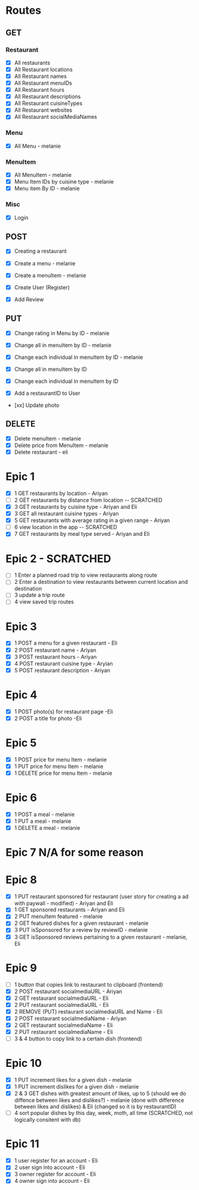 # Routes

## GET

### Restaurant

- [x] All restaurants
- [x] All Restaurant locations
- [x] All Restaurant names
- [x] All Restaurant menuIDs
- [x] All Restaurant hours
- [x] All Restaurant descriptions
- [x] All Restaurant cuisineTypes
- [x] All Restaurant websites
- [x] All Restaurant socialMediaNames

### Menu

- [x] All Menu - melanie

### MenuItem

- [x] All MenuItem - melanie
- [x] Menu Item IDs by cuisine type - melanie
- [x] Menu item By ID - melanie

### Misc

- [x] Login

## POST

- [x] Creating a restaurant

- [x] Create a menu - melanie

- [x] Create a menuItem - melanie

- [x] Create User (Register)

- [x] Add Review

## PUT

- [x] Change rating in Menu by ID - melanie

- [x] Change all in menuItem by ID - melanie
- [x] Change each individual in menuItem by ID - melanie

- [x] Change all in menuItem by ID
- [x] Change each individual in menuItem by ID

- [x] Add a restaurantID to User

- [xx] Update photo

## DELETE

- [x] Delete menuItem - melanie
- [x] Delete price from MenuItem - melanie
- [x] Delete restaurant - eli

# Epic 1

- [x] 1 GET restaurants by location - Ariyan
- [ ] 2 GET restaurants by distance from location -- SCRATCHED
- [x] 3 GET restaurants by cuisine type - Ariyan and Eli
- [x] 3 GET all restaurant cuisine types - Ariyan
- [x] 5 GET restaurants with average rating in a given range - Ariyan
- [ ] 6 view location in the app -- SCRATCHED
- [x] 7 GET restaurants by meal type served - Ariyan and Eli

# Epic 2 - SCRATCHED

- [ ] 1 Enter a planned road trip to view restaurants along route
- [ ] 2 Enter a destination to view restaurants between current location and destination
- [ ] 3 update a trip route
- [ ] 4 view saved trip routes

# Epic 3

- [x] 1 POST a menu for a given restaurant - Eli
- [x] 2 POST restaurant name - Ariyan
- [x] 3 POST restaurant hours - Ariyan
- [x] 4 POST restaurant cuisine type - Aryian
- [x] 5 POST restaurant description - Ariyan

# Epic 4

- [x] 1 POST photo(s) for restaurant page -Eli
- [x] 2 POST a title for photo -Eli

# Epic 5

- [x] 1 POST price for menu Item - melanie
- [x] 1 PUT price for menu Item - melanie
- [x] 1 DELETE price for menu Item - melanie

# Epic 6

- [x] 1 POST a meal - melanie
- [x] 1 PUT a meal - melanie
- [x] 1 DELETE a meal - melanie

# Epic 7 N/A for some reason

# Epic 8

- [x] 1 PUT restaurant sponsored for restaurant (user story for creating a ad with paywall - modified) - Ariyan and Eli
- [x] 1 GET sponsored restaurants - Ariyan and Eli
- [x] 2 PUT menuItem featured - melanie
- [x] 2 GET featured dishes for a given restaurant - melanie
- [x] 3 PUT isSponsored for a review by reviewID - melanie
- [x] 3 GET isSponsored reviews pertaining to a given restaurant - melanie, Eli

# Epic 9

- [ ] 1 button that copies link to restaurant to clipboard (frontend)
- [x] 2 POST restaurant socialmediaURL - Ariyan
- [x] 2 GET restaurant socialmediaURL - Eli
- [x] 2 PUT restaurant socialmediaURL - Eli
- [x] 2 REMOVE (PUT) restaurant socialmediaURL and Name - Eli
- [x] 2 POST restaurant socialmediaName - Ariyan
- [x] 2 GET restaurant socialmediaName - Eli
- [x] 2 PUT restaurant socialmediaName - Eli
- [ ] 3 & 4 button to copy link to a certain dish (frontend)

# Epic 10

- [x] 1 PUT increment likes for a given dish - melanie
- [x] 1 PUT increment dislikes for a given dish - melanie
- [x] 2 & 3 GET dishes with greatest amount of likes, up to 5 (should we do diffence between likes and dislikes?) - melanie (done with difference between likes and dislikes) & Eli (changed so it is by restaurantID)
- [ ] 4 sort popular dishes by this day, week, moth, all time (SCRATCHED, not logically consitent with db)

# Epic 11

- [x] 1 user register for an account - Eli
- [x] 2 user sign into account - Eli
- [x] 3 owner register for account - Eli
- [x] 4 owner sign into account - Eli
